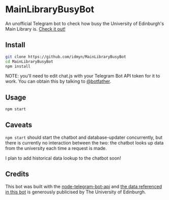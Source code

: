 # MainLibraryBusyBot
An unofficial Telegram bot to check how busy the University of Edinburgh's Main Library is. [Check it out!](https://t.me/MainLibraryBusyBot)

## Install
```bash
git clone https://github.com/idmyn/MainLibraryBusyBot
cd MainLibraryBusyBot
npm install
```
NOTE: you'll need to edit chat.js with your Telegram Bot API token for it to work. You can obtain this by talking to [@botfather](t.me/BotFather).

## Usage
```bash
npm start
```

## Caveats
```npm start``` should start the chatbot and database-updater concurrently, but there is currently no interaction between the two: the chatbot looks up data from the university each time a request is made.

I plan to add historical data lookup to the chatbot soon!

## Credits
This bot was built with the [node-telegram-bot-api](https://github.com/yagop/node-telegram-bot-api) and [the data referenced in this bot](https://www.ed.ac.uk/information-services/library-museum-gallery) is generously publicised by The University of Edinburgh.
